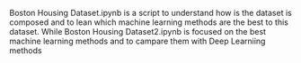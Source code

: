 Boston Housing Dataset.ipynb is a script to understand how is the dataset is composed and to lean which machine learning methods are the best to this dataset.
While Boston Housing Dataset2.ipynb is focused on the best machine learning methods and to campare them with Deep Learniing methods
